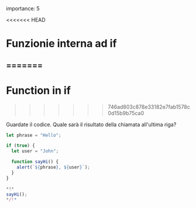 importance: 5

<<<<<<< HEAD
# Funzionie interna ad if
=======
---
# Function in if
>>>>>>> 746ad803c878e33182e7fab1578c0d15b9b75ca0

Guardate il codice. Quale sarà il risultato della chiamata all'ultima riga?

```js run
let phrase = "Hello";

if (true) {
  let user = "John";

  function sayHi() {
    alert(`${phrase}, ${user}`);
  }
}

*!*
sayHi();
*/!*
```

